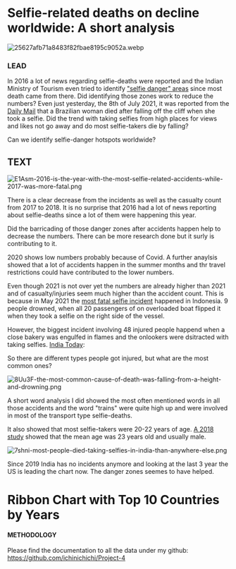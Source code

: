 # Selfie-related deaths on decline worldwide: A short analysis

![25627afb71a8483f82fbae8195c9052a.webp](attachment:25627afb71a8483f82fbae8195c9052a.webp)

### LEAD

In 2016 a lot of news regarding selfie-deaths were reported and the Indian Ministry of Tourism even tried to identify ["selfie danger" areas](https://www.hindustantimes.com/india-news/now-no-selfies-allowed-in-front-of-national-memorials-from-august-12-18/story-8BrHFgmxKpnvOUzdsT6U1N.html) since most death came from there. Did identifying those zones work to reduce the numbers? Even just yesterday, the 8th of July 2021, it was reported from the [Daily Mail](https://www.dailymail.co.uk/news/article-9767113/Kangaroo-Point-tragedy-Brazilian-woman-died-falling-cliff-taking-selfie.html) that a Brazilian woman died after falling off the cliff when she took a selfie. Did the trend with taking selfies from high places for views and likes not go away and do most selfie-takers die by falling?

Can we identify selfie-danger hotspots worldwide?



## TEXT 




![E1Asm-2016-is-the-year-with-the-most-selfie-related-accidents-while-2017-was-more-fatal.png](attachment:E1Asm-2016-is-the-year-with-the-most-selfie-related-accidents-while-2017-was-more-fatal.png)

There is a clear decrease from the incidents as well as the casualty count from 2017 to 2018. It is no surprise that 2016 had a lot of news reporting about selfie-deaths since a lot of them were happening this year. 

Did the barricading of those danger zones after accidents happen help to decrease the numbers. There can be more research done but it surly is contributing to it.

2020 shows low numbers probably because of Covid. A further anaylsis showed that a lot of accidents happen in the summer months and thr travel restrictions could have contributed to the lower numbers.

Even though 2021 is not over yet the numbers are already higher than 2021 and of casualty/injuries seem much higher than the accident count. This is because in May 2021 the [most fatal selfie incident](https://www.thejakartapost.com/news/2021/05/16/at-least-seven-dead-in-central-java-boat-selfie-accident-.html) happened in Indonesia. 9 people drowned, when all 20 passengers of on overloaded boat flipped it when they took a selfie on the right side of the vessel.

However, the biggest incident involving 48 injured people happend when a close bakery was engulfed in flames and the onlookers were dsitracted with taking selfies. [India Today](https://www.indiatoday.in/india/story/chennai-bakery-fire-onlookers-injured-selfie-craze-1024652-2017-07-17):

So there are different types people got injured, but what are the most common ones?


![8Uu3F-the-most-common-cause-of-death-was-falling-from-a-height-and-drowning.png](attachment:8Uu3F-the-most-common-cause-of-death-was-falling-from-a-height-and-drowning.png)

A short word analysis I did showed the most often mentioned words in all those accidents and the word "trains" were quite high up and were involved in most of the transport type selfie-deaths.

It also showed that most selfie-takers were 20-22 years of age. [A 2018 study](https://www.ncbi.nlm.nih.gov/pmc/articles/PMC6131996) showed that the mean age was 23 years old and usually male.

![7shni-most-people-died-taking-selfies-in-india-than-anywhere-else.png](attachment:7shni-most-people-died-taking-selfies-in-india-than-anywhere-else.png)

Since 2019 India has no incidents anymore and looking at the last 3 year the US is leading the chart now. The danger zones seemes to have helped.



# Ribbon Chart with Top 10 Countries by Years

#### METHODOLOGY

Please find the documentation to all the data under my github: https://github.com/ichinichichi/Project-4
